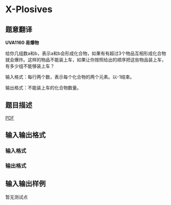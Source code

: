 # X-Plosives

## 题意翻译

**UVA1160 易爆物**

给你几组数a和b，表示a和b会形成化合物，如果有有超过3个物品互相形成化合物就会爆炸。这样的物品不能装上车，如果让你按照给出的顺序把这些物品装上车，有多少组不能够装上车？

输入格式：每行两个数，表示每个化合物的两个元素。以-1结束。

输出格式：不能装上车的化合物数量。

## 题目描述

[problemUrl]: https://uva.onlinejudge.org/index.php?option=com_onlinejudge&Itemid=8&category=246&page=show_problem&problem=3601

[PDF](https://uva.onlinejudge.org/external/11/p1160.pdf)

## 输入输出格式

### 输入格式

### 输出格式

## 输入输出样例

暂无测试点

